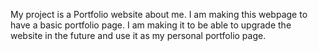 My project is a Portfolio website about me. I am making this webpage to have a basic portfolio page. I am making it to be able to upgrade the website in the future and use it as my personal portfolio page.